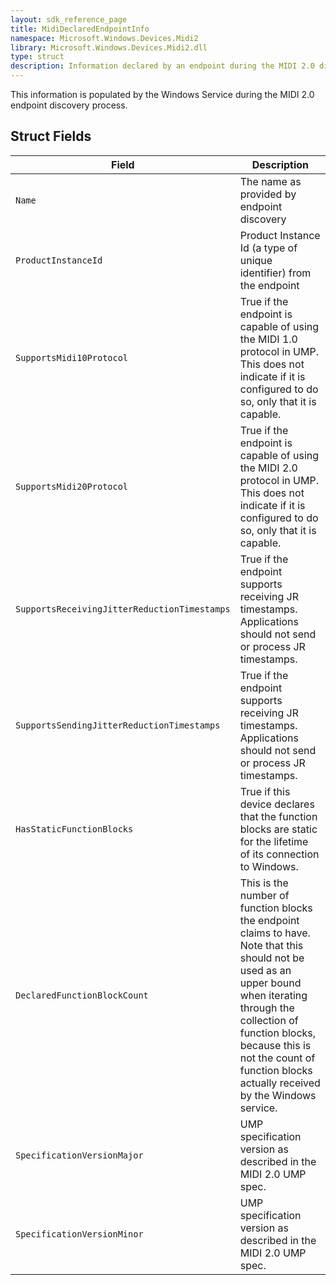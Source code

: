 ```yaml
---
layout: sdk_reference_page
title: MidiDeclaredEndpointInfo
namespace: Microsoft.Windows.Devices.Midi2
library: Microsoft.Windows.Devices.Midi2.dll
type: struct
description: Information declared by an endpoint during the MIDI 2.0 discovery process
---
```


This information is populated by the Windows Service during the MIDI 2.0 endpoint discovery process.

## Struct Fields

| Field | Description |
| --------------- | ----------- |
| `Name` | The name as provided by endpoint discovery |
| `ProductInstanceId` | Product Instance Id (a type of unique identifier) from the endpoint |
| `SupportsMidi10Protocol` | True if the endpoint is capable of using the MIDI 1.0 protocol in UMP. This does not indicate if it is configured to do so, only that it is capable. |
| `SupportsMidi20Protocol` | True if the endpoint is capable of using the MIDI 2.0 protocol in UMP. This does not indicate if it is configured to do so, only that it is capable. |
| `SupportsReceivingJitterReductionTimestamps` | True if the endpoint supports receiving JR timestamps. Applications should not send or process JR timestamps. |
| `SupportsSendingJitterReductionTimestamps` | True if the endpoint supports receiving JR timestamps. Applications should not send or process JR timestamps. |
| `HasStaticFunctionBlocks` | True if this device declares that the function blocks are static for the lifetime of its connection to Windows. |
| `DeclaredFunctionBlockCount` | This is the number of function blocks the endpoint claims to have. Note that this should not be used as an upper bound when iterating through the collection of function blocks, because this is not the count of function blocks actually received by the Windows service. |
| `SpecificationVersionMajor` | UMP specification version as described in the MIDI 2.0 UMP spec. |
| `SpecificationVersionMinor` | UMP specification version as described in the MIDI 2.0 UMP spec. |
